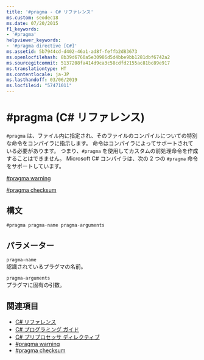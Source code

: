 ```yaml
---
title: '#pragma - C# リファレンス'
ms.custom: seodec18
ms.date: 07/20/2015
f1_keywords:
- '#pragma'
helpviewer_keywords:
- '#pragma directive [C#]'
ms.assetid: 5b7944cd-d402-46a1-ad8f-feffb2d83673
ms.openlocfilehash: 8b39d6760a5e30986d5d4bbe9bb1281dbf6742a2
ms.sourcegitcommit: 5137208fa414d9ca3c58cdfd2155ac81bc89e917
ms.translationtype: HT
ms.contentlocale: ja-JP
ms.lasthandoff: 03/06/2019
ms.locfileid: "57471011"
---
```

# <a name="pragma-c-reference"></a>#pragma (C# リファレンス)
`#pragma` は、ファイル内に指定され、そのファイルのコンパイルについての特別な命令をコンパイラに指示します。 命令はコンパイラによってサポートされている必要があります。 つまり、`#pragma` を使用してカスタムの前処理命令を作成することはできません。 Microsoft C# コンパイラは、次の 2 つの `#pragma` 命令をサポートしています。  
  
 [#pragma warning](../../../csharp/language-reference/preprocessor-directives/preprocessor-pragma-warning.md)  
  
 [#pragma checksum](../../../csharp/language-reference/preprocessor-directives/preprocessor-pragma-checksum.md)  
  
## <a name="syntax"></a>構文  
  
```csharp
#pragma pragma-name pragma-arguments  
```  
  
## <a name="parameters"></a>パラメーター  
 `pragma-name`  
 認識されているプラグマの名前。  
  
 `pragma-arguments`  
 プラグマに固有の引数。  
  
## <a name="see-also"></a>関連項目

- [C# リファレンス](../../../csharp/language-reference/index.md)
- [C# プログラミング ガイド](../../../csharp/programming-guide/index.md)
- [C# プリプロセッサ ディレクティブ](../../../csharp/language-reference/preprocessor-directives/index.md)
- [#pragma warning](../../../csharp/language-reference/preprocessor-directives/preprocessor-pragma-warning.md)
- [#pragma checksum](../../../csharp/language-reference/preprocessor-directives/preprocessor-pragma-checksum.md)
